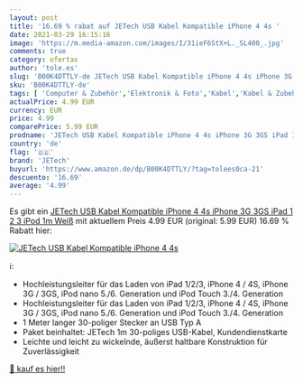 ```yaml
---
layout: post
title: '16.69 % rabat auf JETech USB Kabel Kompatible iPhone 4 4s '
date: 2021-03-29 16:15:16
image: 'https://m.media-amazon.com/images/I/31ieF6StX+L._SL400_.jpg'
comments: true
category: ofertas
author: 'tole.es'
slug: 'B00K4DTTLY-de JETech USB Kabel Kompatible iPhone 4 4s iPhone 3G 3GS iPad...'
sku: 'B00K4DTTLY-de'
tags: [ 'Computer & Zubehör','Elektronik & Foto','Kabel','Kabel & Zubehör','Tragbare Geräte','USB-Kabel','Zubehör','Zubehör für MP3-Player','Zubehör für tragbare Geräte','jetech', ]
actualPrice: 4.99 EUR
currency: EUR
price: 4.99
comparePrice: 5.99 EUR
prodname: 'JETech USB Kabel Kompatible iPhone 4 4s iPhone 3G 3GS iPad 1 2 3 iPod  1m  Weiß'
country: 'de'
flag: '🇩🇪'
brand: 'JETech'
buyurl: 'https://www.amazon.de/dp/B00K4DTTLY/?tag=tolees0ca-21'
descuento: '16.69'
average: '4.99'
---
```


Es gibt ein [JETech USB Kabel Kompatible iPhone 4 4s iPhone 3G 3GS iPad 1 2 3 iPod  1m  Weiß](https://www.amazon.de/dp/B00K4DTTLY/?tag=tolees0ca-21) mit aktuellem Preis 4.99 EUR (original: 5.99 EUR) 16.69 % Rabatt hier:

[![JETech USB Kabel Kompatible iPhone 4 4s ](https://m.media-amazon.com/images/I/31ieF6StX+L._SL400_.jpg)](https://www.amazon.de/dp/B00K4DTTLY/?tag=tolees0ca-21)

ℹ️:

- Hochleistungsleiter für das Laden von iPad 1/2/3, iPhone 4 / 4S, iPhone 3G / 3GS, iPod nano 5./6. Generation und iPod Touch 3./4. Generation
- Hochleistungsleiter für das Laden von iPad 1/2/3, iPhone 4 / 4S, iPhone 3G / 3GS, iPod nano 5./6. Generation und iPod Touch 3./4. Generation
- 1 Meter langer 30-poliger Stecker an USB Typ A
- Paket beinhaltet: JETech 1m 30-poliges USB-Kabel, Kundendienstkarte
- Leichte und leicht zu wickelnde, äußerst haltbare Konstruktion für Zuverlässigkeit

[🛒 kauf es hier!!](https://www.amazon.de/dp/B00K4DTTLY/?tag=tolees0ca-21)

